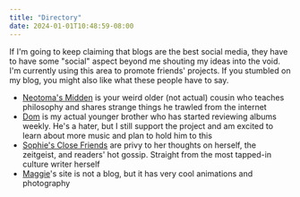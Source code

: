 ```yaml
---
title: "Directory"
date: 2024-01-01T10:48:59-08:00
---
```


If I'm going to keep claiming that blogs are the best social media, they have to have some "social" aspect beyond me shouting my ideas into the void. I'm currently using this area to promote friends' projects. If you stumbled on my blog, you might also like what these people have to say.

* [Neotoma's Midden](https://neotoma.site/) is your weird older (not actual) cousin who teaches philosophy and shares strange things he trawled from the internet
* [Dom](https://www.dominicmkennedy.com/music) is my actual younger brother who has started reviewing albums weekly. He's a hater, but I still support the project and am excited to learn about more music and plan to hold him to this
* [Sophie's Close Friends](https://closefriends.substack.com/) are privy to her thoughts on herself, the zeitgeist, and readers' hot gossip. Straight from the most tapped-in culture writer herself
* [Maggie](https://magdalenekennedy.com/)'s site is not a blog, but it has very cool animations and photography

